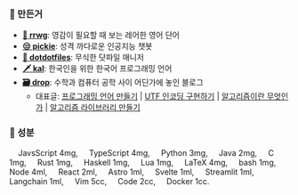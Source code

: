 ### 🚂 만든거

- [**📖 rrwg**][rrwg]: 영감이 필요할 때 보는 레어한 영어 단어
- [**😒 pickie**][pickie]: 성격 까다로운 인공지능 챗봇
- [**💠 dotdotfiles**][ddf]: 무식한 닷파일 매니저
- [**🗡️ kal**][kal]: 한국인을 위한 한국어 프로그래밍 언어
- [**🗃️ drop**][drop]: 수학과 컴퓨터 공학 사이 어딘가에 놓인 블로그
  - 대표글: [프로그래밍 언어 만들기][sa1] | [UTF 인코딩 구현하기][sa2] | [알고리즘이란 무엇인가][sa3] | [알고리즘 라이브러리 만들기][sa4]

### 🧪 성분

<img src="https://cdn.jsdelivr.net/gh/wcho21/coi@latest/icons/javascript/v1.svg" height="12pt"/> JavsScript 4mg,
<img src="https://cdn.jsdelivr.net/gh/wcho21/coi@latest/icons/typescript/v1.svg" height="12pt"/> TypeScript 4mg,
<img src="https://cdn.jsdelivr.net/gh/wcho21/coi@latest/icons/python/v1.svg"     height="12pt"/> Python 3mg,
<img src="https://cdn.jsdelivr.net/gh/wcho21/coi@latest/icons/java/v1.svg"       height="12pt"/> Java 2mg,
<img src="https://cdn.jsdelivr.net/gh/wcho21/coi@latest/icons/c/v1.svg"          height="12pt"/> C 1mg,
<img src="https://cdn.jsdelivr.net/gh/wcho21/coi@latest/icons/rust/v1.svg"       height="12pt"/> Rust 1mg,
<img src="https://cdn.jsdelivr.net/gh/wcho21/coi@latest/icons/haskell/v1.svg"    height="12pt"/> Haskell 1mg,
<img src="https://cdn.jsdelivr.net/gh/wcho21/coi@latest/icons/lua/v1.svg"        height="12pt"/> Lua 1mg,
<img src="https://cdn.jsdelivr.net/gh/wcho21/coi@latest/icons/latex/v1.svg"      height="12pt"/> LaTeX 4mg,
<img src="https://cdn.jsdelivr.net/gh/wcho21/coi@latest/icons/bash/v1.svg"       height="12pt"/> bash 1mg,
<img src="https://cdn.jsdelivr.net/gh/wcho21/coi@latest/icons/nodejs/v1.svg"     height="12pt"/> Node 4ml,
<img src="https://cdn.jsdelivr.net/gh/wcho21/coi@latest/icons/react/v1.svg"      height="12pt"/> React 2ml,
<img src="https://cdn.jsdelivr.net/gh/wcho21/coi@latest/icons/astro/v1.svg"      height="12pt"/> Astro 1ml,
<img src="https://cdn.jsdelivr.net/gh/wcho21/coi@latest/icons/svelte/v1.svg"     height="12pt"/> Svelte 1ml,
<img src="https://cdn.jsdelivr.net/gh/wcho21/coi@latest/icons/streamlit/v1.svg"  height="12pt"/> Streamlit 1ml,
<img src="https://cdn.jsdelivr.net/gh/wcho21/coi@latest/icons/langchain/v1.svg"  height="12pt"/> Langchain 1ml,
<img src="https://cdn.jsdelivr.net/gh/wcho21/coi@latest/icons/vim/v1.svg"        height="12pt"/> Vim 5cc,
<img src="https://cdn.jsdelivr.net/gh/wcho21/coi@latest/icons/vscode/v1.svg"     height="12pt"/> Code 2cc,
<img src="https://cdn.jsdelivr.net/gh/wcho21/coi@latest/icons/docker/v1.svg"     height="12pt"/> Docker 1cc.

[rrwg]: https://random-rare-word.netlify.app
[pickie]: https://pickie.streamlit.app
[ddf]: https://github.com/wcho21/dotdotfiles
[kal]: https://kal-playground.rooi.dev
[drop]: https://drop.rooi.dev
[sa1]: https://drop.rooi.dev/posts/2024/02/08/01/
[sa2]: https://drop.rooi.dev/posts/2023/06/10/01/
[sa3]: https://drop.rooi.dev/posts/2024/05/07/01/
[sa4]: https://drop.rooi.dev/posts/2024/05/09/01/